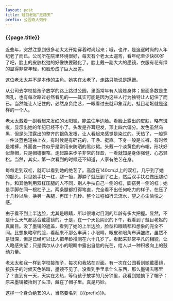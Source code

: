 ```yaml
---
layout: post
title: 蛙目老妪“足踏天”
prefix: 公园奇人列传
---
```


### {{page.title}}

近些年，突然注意到很多老太太开始穿着时尚起来；哦，也许，是追逐时尚的人年纪老了而已。公司所在院里环境很好，每天有个老太太遛弯，看年纪至少快80岁了吧，脸上的皮肤松弛的好像快要融化了。脸上戴一副大大的墨镜，衣服有花有绿的显得非常年轻，和脸形成了巨大反差。

这位老太太并不是本传的主角。她实在太老了，走路只能说是蹒跚。

从公司去学校接孩子放学的路上路过公园，里面常年有人锻炼身体；里面多数是生面孔，也有每次路过必然看见的——其实可能是因为这些人行为独特让人记住了而已。当然能让人记住的，必然身负绝艺，一眼看过去就印象深刻。蛙目老妪就是这样的一个人。

老太太戴着一副看起来发红的太阳镜，能盖住半边脸。看脸上露出的皮肤，略有斑痕，显示出她的年纪已经不小了。头发是齐耳短发，顶上四六偏分。发色虽然乌黑，但是头顶露出的整齐的银色发根，让人看起来感觉是染过的。天热了，一般穿一件淡蓝色短袖上衣，有时候是有碎花的，干净、挺直。下身一般是长裤，有时候是裙裤，外面套一件似乎是常用来防晒的黑纱裙。头戴一个淡黄色的布帽，形状好似草帽，只是帽檐很窄。走起路来步子非常的轻盈，一看就知是身体强健、心态轻松。当然，其实，第一次看到的时候还不知道，人家有绝艺在身。

每每走到双杠，就可以看到她的绝艺了。高度在140cm以上的双杠，几乎到了她的额头。只见她手扶一杠，腿一抬，脚脖子就压到了杠上，然后双手扶杠做压腿动作。和其他利用双杠压腿的人不同，别人手扶自己一侧的杠，脚搭另一侧的杠；她是手脚在同一根杠子上。两条腿都打得笔直，完全看不出任何吃力的样子。在压了十几秒以后，换另一条腿，再压十几秒。整个过程如行云流水，望之心生愉悦之感。

由于看不到上半边脸，尤其是眼睛，所以很难对目测的年龄有多大把握。显然，不是什么天气都适合戴墨镜的。于是，在一个天色阴沉的下午，我看到了蛙目老妪的真面目。没了墨镜的遮盖，看到了她的上半边脸，脸型和眼睛都和想象的完全不同。比想象略窄的脸，看起来不那么丰满；小眼睛，眼皮和眼角布满皱纹，虽然不是很深，但是已经可以让人把年龄推测在六十几岁了。看起来非常平凡的相貌，让人略感失望；只是偶尔从小小的眼睛中露出自信的光芒，给人以一种积极向上的鼓动力量。

老太太和我一样到学校接孩子，每次和我站在对面。有一次在公园看到她戴墨镜，接孩子的时候天色略暗，墨镜不见了。没看到手里拿什么东西，那么墨镜去哪里了？直到有一天，天实在太热，等待孩子放学的几分钟里，我看到她摘下了帽子：原来墨镜被抬到了头顶，藏在了帽子里。真是巧妙。

这样一个身负绝艺的人，当然要名列《{{prefix}}》。
